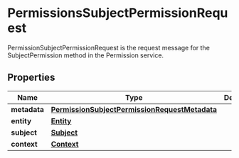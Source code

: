 

# PermissionsSubjectPermissionRequest

PermissionSubjectPermissionRequest is the request message for the SubjectPermission method in the Permission service.

## Properties

| Name | Type | Description | Notes |
|------------ | ------------- | ------------- | -------------|
|**metadata** | [**PermissionSubjectPermissionRequestMetadata**](PermissionSubjectPermissionRequestMetadata.md) |  |  [optional] |
|**entity** | [**Entity**](Entity.md) |  |  [optional] |
|**subject** | [**Subject**](Subject.md) |  |  [optional] |
|**context** | [**Context**](Context.md) |  |  [optional] |



